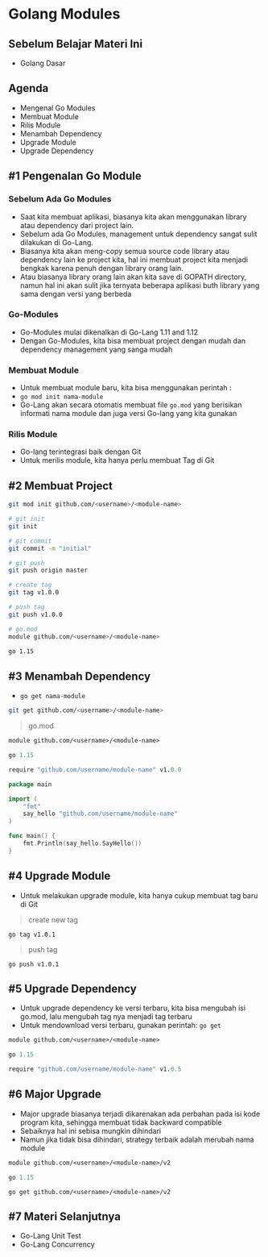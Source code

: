 # Golang Modules

## Sebelum Belajar Materi Ini

- Golang Dasar

## Agenda

- Mengenal Go Modules
- Membuat Module
- Rilis Module
- Menambah Dependency
- Upgrade Module
- Upgrade Dependency

## #1 Pengenalan Go Module

### Sebelum Ada Go Modules

- Saat kita membuat aplikasi, biasanya kita akan menggunakan library atau dependency dari project lain.
- Sebelum ada Go Modules, management untuk dependency sangat sulit dilakukan di Go-Lang.
- Biasanya kita akan meng-copy semua source code library atau dependency lain ke project kita, hal ini membuat project kita menjadi bengkak karena penuh dengan library orang lain.
- Atau biasanya library orang lain akan kita save di GOPATH directory, namun hal ini akan sulit jika ternyata beberapa aplikasi buth library yang sama dengan versi yang berbeda

### Go-Modules

- Go-Modules mulai dikenalkan di Go-Lang 1.11 and 1.12
- Dengan Go-Modules, kita bisa membuat project dengan mudah dan dependency management yang sanga mudah

### Membuat Module

- Untuk membuat module baru, kita bisa menggunakan perintah : 
- `go mod init nama-module`
- Go-Lang akan secara otomatis membuat file `go.mod` yang berisikan informati nama module dan juga versi Go-lang yang kita gunakan

### Rilis Module

- Go-lang terintegrasi baik dengan Git
- Untuk merilis module, kita hanya perlu membuat Tag di Git

## #2 Membuat Project

```sh
git mod init github.com/<username>/<module-name>
```

```sh
# git init
git init
```

```sh
# git commit
git commit -m "initial"
```

```sh
# git push
git push origin master
```

```sh
# create tag
git tag v1.0.0
```

```sh
# push tag
git push v1.0.0
```

```sh
# go.mod
module github.com/<username>/<module-name>

go 1.15
```

## #3 Menambah Dependency

- `go get nama-module`

```sh
git get github.com/<username>/<module-name>
```

> go.mod

```mod
module github.com/<username>/<module-name>

go 1.15

require "github.com/username/module-name" v1.0.0
```

```go
package main

import (
	"fmt"
	say_hello "github.com/username/module-name"
)

func main() {
	fmt.Println(say_hello.SayHello())
}
```

## #4 Upgrade Module

- Untuk melakukan upgrade module, kita hanya cukup membuat tag baru di Git

> create new tag

`go tag v1.0.1`

> push tag

`go push v1.0.1`

## #5 Upgrade Dependency

- Untuk upgrade dependency ke versi terbaru, kita bisa mengubah isi go.mod, lalu mengubah tag nya menjadi tag terbaru
- Untuk mendownload versi terbaru, gunakan perintah: `go get`

```mod
module github.com/<username>/<module-name>

go 1.15

require "github.com/username/module-name" v1.0.5
```

## #6 Major Upgrade

- Major upgrade biasanya terjadi dikarenakan ada perbahan pada isi kode program kita, sehingga membuat tidak backward compatible
- Sebaiknya hal ini sebisa mungkin dihindari
- Namun jika tidak bisa dihindari, strategy terbaik adalah merubah nama module

```mod
module github.com/<username>/<module-name>/v2

go 1.15
```

`go get github.com/<username>/<module-name>/v2`

## #7 Materi Selanjutnya

- Go-Lang Unit Test
- Go-Lang Concurrency
